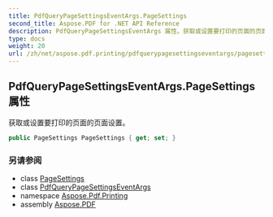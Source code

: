```yaml
---
title: PdfQueryPageSettingsEventArgs.PageSettings
second_title: Aspose.PDF for .NET API Reference
description: PdfQueryPageSettingsEventArgs 属性。获取或设置要打印的页面的页面设置
type: docs
weight: 20
url: /zh/net/aspose.pdf.printing/pdfquerypagesettingseventargs/pagesettings/
---
```

## PdfQueryPageSettingsEventArgs.PageSettings 属性

获取或设置要打印的页面的页面设置。

```csharp
public PageSettings PageSettings { get; set; }
```

### 另请参阅

* class [PageSettings](../../pagesettings/)
* class [PdfQueryPageSettingsEventArgs](../)
* namespace [Aspose.Pdf.Printing](../../../aspose.pdf.printing/)
* assembly [Aspose.PDF](../../../)